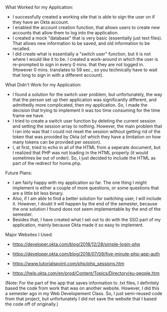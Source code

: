 What Worked for my Application:
- I successfully created a working site that is able to sign the user on if they have an Okta account.
- I enabled the account creation function, that allows users to create new accounts that allow them to log into the application.
- I created a mock "database" that is very basic (essentially just text files). That allows new information to be saved, and old information to be recalled.
- I did create what is essentially a "switch user" function, but it is not where I would like it to be. I created a work-around in which the user is re-prompted to sign in every 0 mins. that they are not logged in. (However 0 mins. translates to 59 sec., so you technically have to wait that long to sign in with a different account).

What Didn't Work for my Application:
- I found a solution for the switch user problem, but unfortunately, the way that the person set up their application was significantly different, and admittedly more complicated, then my application. So, I made the decision that trying to implement it was too time consuming for the time frame we have.
- I tried to create a switch user function by deleting the current session and setting the session array to nothing. However, the main problem that I ran into was that I could not reset the session without getting rid of the token that was provided by Okta (of which they have a limitation on how many tokens can be provided per session).
- I, at first, tried to echo in all of the HTML from a seperate document, but I realized that PHP was not loading in the HTML
properly (it would sometimes be out of order). So, I just decided to include the HTML as part of the redirect for home.php.

Future Plans:
- I am fairly happy with my application so far. The one thing I might implement is either a couple of more questions, or some questions that are a little bit less binary.
- Also, if I am able to find a better solution for switching user, I will include it. However, I doubt it will happen by the end of the semester, because the one solution I found does not seem implementable by the end of the semester.
- Besides that, I have created what I set out to do with the SSO part of my application, mainly because Okta made it so easy to implement.

Major Websites I Used:
- https://developer.okta.com/blog/2018/12/28/simple-login-php

- https://developer.okta.com/blog/2018/07/09/five-minute-php-app-auth

- https://www.tutorialspoint.com/php/php_sessions.htm

- https://help.okta.com/en/prod/Content/Topics/Directory/eu-people.htm

(Note: For the part of the app that saves information to .txt files, I definitely based the code from work that was on another website. However, I did this a semester ago in my Web Developement Class. So, I just semi-reused code from that project, but unfortunately I did not save the website that I based the code off of originally.)
